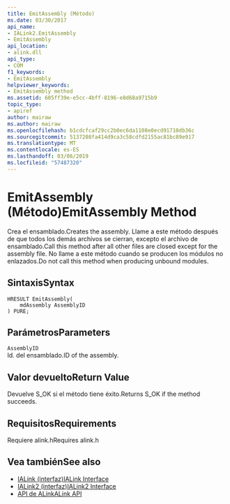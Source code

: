 ```yaml
---
title: EmitAssembly (Método)
ms.date: 03/30/2017
api_name:
- IALink2.EmitAssembly
- EmitAssembly
api_location:
- alink.dll
api_type:
- COM
f1_keywords:
- EmitAssembly
helpviewer_keywords:
- EmitAssembly method
ms.assetid: 605ff39e-e5cc-4bff-8196-e8d68a9715b9
topic_type:
- apiref
author: mairaw
ms.author: mairaw
ms.openlocfilehash: b1cdcfcaf29cc2b0ec6da1108e0ecd91710db36c
ms.sourcegitcommit: 5137208fa414d9ca3c58cdfd2155ac81bc89e917
ms.translationtype: MT
ms.contentlocale: es-ES
ms.lasthandoff: 03/06/2019
ms.locfileid: "57487320"
---
```

# <a name="emitassembly-method"></a><span data-ttu-id="cc6b9-102">EmitAssembly (Método)</span><span class="sxs-lookup"><span data-stu-id="cc6b9-102">EmitAssembly Method</span></span>
<span data-ttu-id="cc6b9-103">Crea el ensamblado.</span><span class="sxs-lookup"><span data-stu-id="cc6b9-103">Creates the assembly.</span></span> <span data-ttu-id="cc6b9-104">Llame a este método después de que todos los demás archivos se cierran, excepto el archivo de ensamblado.</span><span class="sxs-lookup"><span data-stu-id="cc6b9-104">Call this method after all other files are closed except for the assembly file.</span></span> <span data-ttu-id="cc6b9-105">No llame a este método cuando se producen los módulos no enlazados.</span><span class="sxs-lookup"><span data-stu-id="cc6b9-105">Do not call this method when producing unbound modules.</span></span>  
  
## <a name="syntax"></a><span data-ttu-id="cc6b9-106">Sintaxis</span><span class="sxs-lookup"><span data-stu-id="cc6b9-106">Syntax</span></span>  
  
```  
HRESULT EmitAssembly(  
    mdAssembly AssemblyID  
) PURE;  
```  
  
## <a name="parameters"></a><span data-ttu-id="cc6b9-107">Parámetros</span><span class="sxs-lookup"><span data-stu-id="cc6b9-107">Parameters</span></span>  
 `AssemblyID`  
 <span data-ttu-id="cc6b9-108">Id. del ensamblado.</span><span class="sxs-lookup"><span data-stu-id="cc6b9-108">ID of the assembly.</span></span>  
  
## <a name="return-value"></a><span data-ttu-id="cc6b9-109">Valor devuelto</span><span class="sxs-lookup"><span data-stu-id="cc6b9-109">Return Value</span></span>  
 <span data-ttu-id="cc6b9-110">Devuelve S_OK si el método tiene éxito.</span><span class="sxs-lookup"><span data-stu-id="cc6b9-110">Returns S_OK if the method succeeds.</span></span>  
  
## <a name="requirements"></a><span data-ttu-id="cc6b9-111">Requisitos</span><span class="sxs-lookup"><span data-stu-id="cc6b9-111">Requirements</span></span>  
 <span data-ttu-id="cc6b9-112">Requiere alink.h</span><span class="sxs-lookup"><span data-stu-id="cc6b9-112">Requires alink.h</span></span>  
  
## <a name="see-also"></a><span data-ttu-id="cc6b9-113">Vea también</span><span class="sxs-lookup"><span data-stu-id="cc6b9-113">See also</span></span>
- [<span data-ttu-id="cc6b9-114">IALink (interfaz)</span><span class="sxs-lookup"><span data-stu-id="cc6b9-114">IALink Interface</span></span>](../../../../docs/framework/unmanaged-api/alink/ialink-interface.md)
- [<span data-ttu-id="cc6b9-115">IALink2 (interfaz)</span><span class="sxs-lookup"><span data-stu-id="cc6b9-115">IALink2 Interface</span></span>](../../../../docs/framework/unmanaged-api/alink/ialink2-interface.md)
- [<span data-ttu-id="cc6b9-116">API de ALink</span><span class="sxs-lookup"><span data-stu-id="cc6b9-116">ALink API</span></span>](../../../../docs/framework/unmanaged-api/alink/index.md)
